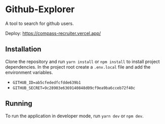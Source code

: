 # Github-Explorer
A tool to search for github users.

Deploy: https://compass-recruiter.vercel.app/


## Installation
Clone the repository and run ```yarn install``` or ```npm install``` to install project dependencies. In the project root create a ```.env.local``` file and add the environment variables.

- ```GITHUB_ID=ab5cfededfcfdde639b1```
- ```GITHUB_SECRET=9c28903e6369140848d09cf9ea9ba6cceb72f40c```

## Running
To run the application in developer mode, run ```yarn dev``` or ```npm dev```.
